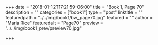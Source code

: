 +++
date = "2018-01-12T17:21:59-06:00"
title = "Book 1, Page 70"
description = ""
categories = ["book1"]
type = "post"
linktitle = ""
featuredpath = "../../img/book1/bw_page70.jpg"
featured = ""
author = "Maria Rice"
featuredalt = "Page70"
preview = "../../img/book1_prev/preview70.jpg"

+++

